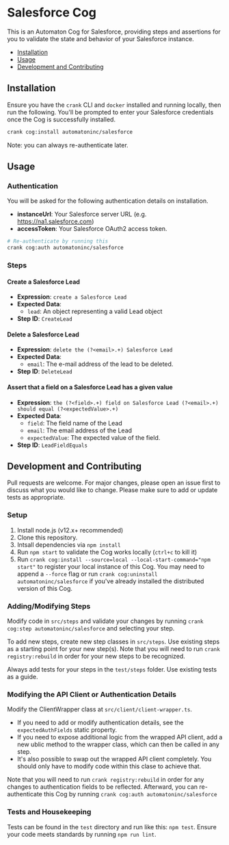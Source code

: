 # Salesforce Cog

This is an Automaton Cog for Salesforce, providing steps and assertions for you to
validate the state and behavior of your Salesforce instance.

* [Installation](#installation)
* [Usage](#usage)
* [Development and Contributing](#development-and-contributing)

## Installation

Ensure you have the `crank` CLI and `docker` installed and running locally,
then run the following.  You'll be prompted to enter your Salesforce
credentials once the Cog is successfully installed.

```bash
crank cog:install automatoninc/salesforce
```

Note: you can always re-authenticate later.

## Usage

### Authentication
<!-- authenticationDetails -->
You will be asked for the following authentication details on installation.

- **instanceUrl**: Your Salesforce server URL (e.g. https://na1.salesforce.com)
- **accessToken**: Your Salesforce OAuth2 access token.

```bash
# Re-authenticate by running this
crank cog:auth automatoninc/salesforce
```
<!-- authenticationDetailsEnd -->

### Steps
<!-- stepDetails -->
<h4 id="CreateLead">Create a Salesforce Lead</h4>

- **Expression**: `create a Salesforce Lead`
- **Expected Data**:
  - `lead`: An object representing a valid Lead object
- **Step ID**: `CreateLead`

<h4 id="DeleteLead">Delete a Salesforce Lead</h4>

- **Expression**: `delete the (?<email>.+) Salesforce Lead`
- **Expected Data**:
  - `email`: The e-mail address of the lead to be deleted.
- **Step ID**: `DeleteLead`

<h4 id="LeadFieldEquals">Assert that a field on a Salesforce Lead has a given value</h4>

- **Expression**: `the (?<field>.+) field on Salesforce Lead (?<email>.+) should equal (?<expectedValue>.+)`
- **Expected Data**:
  - `field`: The field name of the Lead
  - `email`: The email address of the Lead
  - `expectedValue`: The expected value of the field.
- **Step ID**: `LeadFieldEquals`
<!-- stepDetailsEnd -->

## Development and Contributing
Pull requests are welcome. For major changes, please open an issue first to
discuss what you would like to change. Please make sure to add or update tests
as appropriate.

### Setup

1. Install node.js (v12.x+ recommended)
2. Clone this repository.
3. Intsall dependencies via `npm install`
4. Run `npm start` to validate the Cog works locally (`ctrl+c` to kill it)
5. Run `crank cog:install --source=local --local-start-command="npm start"` to
   register your local instance of this Cog. You may need to append a `--force`
   flag or run `crank cog:uninstall automatoninc/salesforce` if you've already
   installed the distributed version of this Cog.

### Adding/Modifying Steps
Modify code in `src/steps` and validate your changes by running
`crank cog:step automatoninc/salesforce` and selecting your step.

To add new steps, create new step classes in `src/steps`. Use existing steps as
a starting point for your new step(s). Note that you will need to run
`crank registry:rebuild` in order for your new steps to be recognized.

Always add tests for your steps in the `test/steps` folder. Use existing tests
as a guide.

### Modifying the API Client or Authentication Details
Modify the ClientWrapper class at `src/client/client-wrapper.ts`.

- If you need to add or modify authentication details, see the
  `expectedAuthFields` static property.
- If you need to expose additional logic from the wrapped API client, add a new
  ublic method to the wrapper class, which can then be called in any step.
- It's also possible to swap out the wrapped API client completely. You should
  only have to modify code within this clase to achieve that.

Note that you will need to run `crank registry:rebuild` in order for any
changes to authentication fields to be reflected. Afterward, you can
re-authenticate this Cog by running `crank cog:auth automatoninc/salesforce`

### Tests and Housekeeping
Tests can be found in the `test` directory and run like this: `npm test`.
Ensure your code meets standards by running `npm run lint`.
